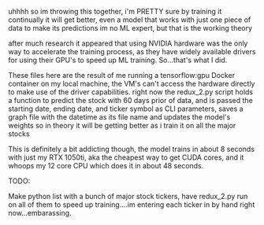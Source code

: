 uhhhh so im throwing this together, i'm PRETTY sure by training it continually it will get better, even a model that works with just one piece of data to make its predictions
im no ML expert, but that is the working theory

after much research it appeared that using NVIDIA hardware was the only way to accelerate the training process, as they have widely available drivers
for using their GPU's to speed up ML training. So...that's what I did.

These files here are the result of me running a tensorflow:gpu Docker container on my local machine, the VM's can't access the hardware directly to make use of
the driver capabilities. right now the redux_2.py script holds a function to predict the stock with 60 days prior of data, and is passed the starting date, ending date, and 
ticker symbol as CLI parameters, saves a graph file with the datetime as its file name and updates the model's weights so in theory 
it will be getting better as i train it on all the major stocks

This is definitely a bit addicting though, the model trains in about 8 seconds with just my RTX 1050ti, aka the cheapest way to get CUDA cores, and it whoops my 12 core CPU which does it in about 48 seconds. 

TODO:

Make python list with a bunch of major stock tickers, have redux_2.py run on all of them to speed up training....im entering each ticker in by hand right now...embarassing. 
